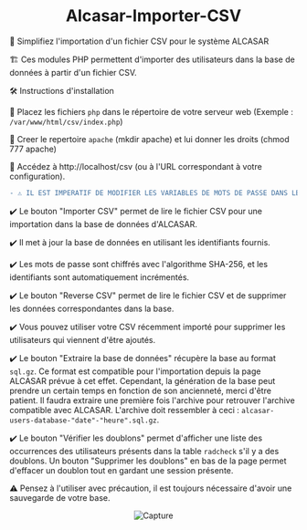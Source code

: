 <div align="center">

# Alcasar-Importer-CSV

</div>

🧰 Simplifiez l'importation d'un fichier CSV pour le système ALCASAR 

🏗️ Ces modules PHP permettent d'importer des utilisateurs dans la base de données à partir d'un fichier CSV. 

🛠️ Instructions d'installation 

🔧 Placez les fichiers `php` dans le répertoire de votre serveur web (Exemple : `/var/www/html/csv/index.php`)

🔧 Creer le repertoire `apache` (mkdir apache) et lui donner les droits (chmod 777 apache)

🔧 Accédez à http://localhost/csv (ou à l'URL correspondant à votre configuration).

```diff
- ⚠️ IL EST IMPERATIF DE MODIFIER LES VARIABLES DE MOTS DE PASSE DANS LES FICHIERS SUIVANTS : sauvegarde.php, doublon.php, upload.php, login.php, utilisateursinactifs.php, ajoutmac.php
```

✔️ Le bouton "Importer CSV" permet de lire le fichier CSV pour une importation dans la base de données d'ALCASAR.

✔️ Il met à jour la base de données en utilisant les identifiants fournis. 

✔️ Les mots de passe sont chiffrés avec l'algorithme SHA-256, et les identifiants sont automatiquement incrémentés. 

✔️ Le bouton "Reverse CSV" permet de lire le fichier CSV et de supprimer les données correspondantes dans la base. 

✔️ Vous pouvez utiliser votre CSV récemment importé pour supprimer les utilisateurs qui viennent d'être ajoutés. 

✔️ Le bouton "Extraire la base de données" récupère la base au format `sql.gz`. Ce format est compatible pour l'importation depuis la page ALCASAR prévue à cet effet. Cependant, la génération de la base peut prendre un certain temps en fonction de son ancienneté, merci d'être patient. Il faudra extraire une première fois l'archive pour retrouver l'archive compatible avec ALCASAR. L'archive doit ressembler à ceci : `alcasar-users-database-"date"-"heure".sql.gz`. 

✔️ Le bouton "Vérifier les doublons" permet d'afficher une liste des occurrences des utilisateurs présents dans la table `radcheck` s'il y a des doublons. Un bouton "Supprimer les doublons" en bas de la page permet d'effacer un doublon tout en gardant une session présente. 

⚠️ Pensez à l'utiliser avec précaution, il est toujours nécessaire d'avoir une sauvegarde de votre base. 

<div align="center">
  
![Capture](https://github.com/user-attachments/assets/73582800-1277-4ba8-adf1-099e94e5736d)

</div>

